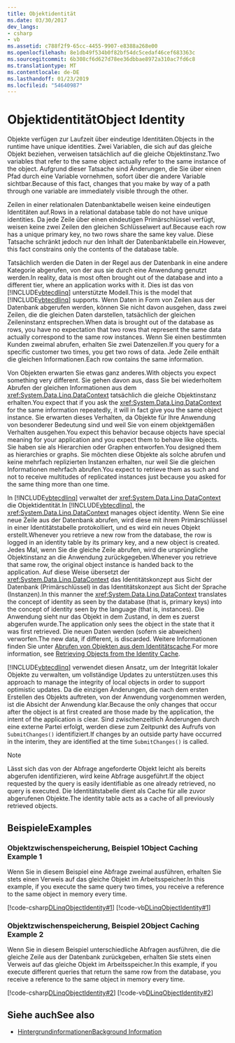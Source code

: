 ```yaml
---
title: Objektidentität
ms.date: 03/30/2017
dev_langs:
- csharp
- vb
ms.assetid: c788f2f9-65cc-4455-9907-e8388a268e00
ms.openlocfilehash: 8e1db49f534b0f82bf54dc5cedaf46cef683363c
ms.sourcegitcommit: 6b308cf6d627d78ee36dbbae8972a310ac7fd6c8
ms.translationtype: MT
ms.contentlocale: de-DE
ms.lasthandoff: 01/23/2019
ms.locfileid: "54640987"
---
```

# <a name="object-identity"></a><span data-ttu-id="12bfa-102">Objektidentität</span><span class="sxs-lookup"><span data-stu-id="12bfa-102">Object Identity</span></span>
<span data-ttu-id="12bfa-103">Objekte verfügen zur Laufzeit über eindeutige Identitäten.</span><span class="sxs-lookup"><span data-stu-id="12bfa-103">Objects in the runtime have unique identities.</span></span> <span data-ttu-id="12bfa-104">Zwei Variablen, die sich auf das gleiche Objekt beziehen, verweisen tatsächlich auf die gleiche Objektinstanz.</span><span class="sxs-lookup"><span data-stu-id="12bfa-104">Two variables that refer to the same object actually refer to the same instance of the object.</span></span> <span data-ttu-id="12bfa-105">Aufgrund dieser Tatsache sind Änderungen, die Sie über einen Pfad durch eine Variable vornehmen, sofort über die andere Variable sichtbar.</span><span class="sxs-lookup"><span data-stu-id="12bfa-105">Because of this fact, changes that you make by way of a path through one variable are immediately visible through the other.</span></span>  
  
 <span data-ttu-id="12bfa-106">Zeilen in einer relationalen Datenbanktabelle weisen keine eindeutigen Identitäten auf.</span><span class="sxs-lookup"><span data-stu-id="12bfa-106">Rows in a relational database table do not have unique identities.</span></span> <span data-ttu-id="12bfa-107">Da jede Zeile über einen eindeutigen Primärschlüssel verfügt, weisen keine zwei Zeilen den gleichen Schlüsselwert auf.</span><span class="sxs-lookup"><span data-stu-id="12bfa-107">Because each row has a unique primary key, no two rows share the same key value.</span></span> <span data-ttu-id="12bfa-108">Diese Tatsache schränkt jedoch nur den Inhalt der Datenbanktabelle ein.</span><span class="sxs-lookup"><span data-stu-id="12bfa-108">However, this fact constrains only the contents of the database table.</span></span>  
  
 <span data-ttu-id="12bfa-109">Tatsächlich werden die Daten in der Regel aus der Datenbank in eine andere Kategorie abgerufen, von der aus sie durch eine Anwendung genutzt werden.</span><span class="sxs-lookup"><span data-stu-id="12bfa-109">In reality, data is most often brought out of the database and into a different tier, where an application works with it.</span></span> <span data-ttu-id="12bfa-110">Dies ist das von [!INCLUDE[vbtecdlinq](../../../../../../includes/vbtecdlinq-md.md)] unterstützte Modell.</span><span class="sxs-lookup"><span data-stu-id="12bfa-110">This is the model that [!INCLUDE[vbtecdlinq](../../../../../../includes/vbtecdlinq-md.md)] supports.</span></span> <span data-ttu-id="12bfa-111">Wenn Daten in Form von Zeilen aus der Datenbank abgerufen werden, können Sie nicht davon ausgehen, dass zwei Zeilen, die die gleichen Daten darstellen, tatsächlich der gleichen Zeileninstanz entsprechen.</span><span class="sxs-lookup"><span data-stu-id="12bfa-111">When data is brought out of the database as rows, you have no expectation that two rows that represent the same data actually correspond to the same row instances.</span></span> <span data-ttu-id="12bfa-112">Wenn Sie einen bestimmten Kunden zweimal abrufen, erhalten Sie zwei Datenzeilen.</span><span class="sxs-lookup"><span data-stu-id="12bfa-112">If you query for a specific customer two times, you get two rows of data.</span></span> <span data-ttu-id="12bfa-113">Jede Zeile enthält die gleichen Informationen.</span><span class="sxs-lookup"><span data-stu-id="12bfa-113">Each row contains the same information.</span></span>  
  
 <span data-ttu-id="12bfa-114">Von Objekten erwarten Sie etwas ganz anderes.</span><span class="sxs-lookup"><span data-stu-id="12bfa-114">With objects you expect something very different.</span></span> <span data-ttu-id="12bfa-115">Sie gehen davon aus, dass Sie bei wiederholtem Abrufen der gleichen Informationen aus dem <xref:System.Data.Linq.DataContext> tatsächlich die gleiche Objektinstanz erhalten.</span><span class="sxs-lookup"><span data-stu-id="12bfa-115">You expect that if you ask the <xref:System.Data.Linq.DataContext> for the same information repeatedly, it will in fact give you the same object instance.</span></span> <span data-ttu-id="12bfa-116">Sie erwarten dieses Verhalten, da Objekte für Ihre Anwendung von besonderer Bedeutung sind und weil Sie von einem objektgemäßen Verhalten ausgehen.</span><span class="sxs-lookup"><span data-stu-id="12bfa-116">You expect this behavior because objects have special meaning for your application and you expect them to behave like objects.</span></span> <span data-ttu-id="12bfa-117">Sie haben sie als Hierarchien oder Graphen entworfen.</span><span class="sxs-lookup"><span data-stu-id="12bfa-117">You designed them as hierarchies or graphs.</span></span> <span data-ttu-id="12bfa-118">Sie möchten diese Objekte als solche abrufen und keine mehrfach replizierten Instanzen erhalten, nur weil Sie die gleichen Informationen mehrfach abrufen.</span><span class="sxs-lookup"><span data-stu-id="12bfa-118">You expect to retrieve them as such and not to receive multitudes of replicated instances just because you asked for the same thing more than one time.</span></span>  
  
 <span data-ttu-id="12bfa-119">In [!INCLUDE[vbtecdlinq](../../../../../../includes/vbtecdlinq-md.md)] verwaltet der <xref:System.Data.Linq.DataContext> die Objektidentität.</span><span class="sxs-lookup"><span data-stu-id="12bfa-119">In [!INCLUDE[vbtecdlinq](../../../../../../includes/vbtecdlinq-md.md)], the <xref:System.Data.Linq.DataContext> manages object identity.</span></span> <span data-ttu-id="12bfa-120">Wenn Sie eine neue Zeile aus der Datenbank abrufen, wird diese mit ihrem Primärschlüssel in einer Identitätstabelle protokolliert, und es wird ein neues Objekt erstellt.</span><span class="sxs-lookup"><span data-stu-id="12bfa-120">Whenever you retrieve a new row from the database, the row is logged in an identity table by its primary key, and a new object is created.</span></span> <span data-ttu-id="12bfa-121">Jedes Mal, wenn Sie die gleiche Zeile abrufen, wird die ursprüngliche Objektinstanz an die Anwendung zurückgegeben.</span><span class="sxs-lookup"><span data-stu-id="12bfa-121">Whenever you retrieve that same row, the original object instance is handed back to the application.</span></span> <span data-ttu-id="12bfa-122">Auf diese Weise übersetzt der <xref:System.Data.Linq.DataContext> das Identitätskonzept aus Sicht der Datenbank (Primärschlüssel) in das Identitätskonzept aus Sicht der Sprache (Instanzen).</span><span class="sxs-lookup"><span data-stu-id="12bfa-122">In this manner the <xref:System.Data.Linq.DataContext> translates the concept of identity as seen by the database (that is, primary keys) into the concept of identity seen by the language (that is, instances).</span></span> <span data-ttu-id="12bfa-123">Die Anwendung sieht nur das Objekt in dem Zustand, in dem es zuerst abgerufen wurde.</span><span class="sxs-lookup"><span data-stu-id="12bfa-123">The application only sees the object in the state that it was first retrieved.</span></span> <span data-ttu-id="12bfa-124">Die neuen Daten werden (sofern sie abweichen) verworfen.</span><span class="sxs-lookup"><span data-stu-id="12bfa-124">The new data, if different, is discarded.</span></span> <span data-ttu-id="12bfa-125">Weitere Informationen finden Sie unter [Abrufen von Objekten aus dem Identitätscache](../../../../../../docs/framework/data/adonet/sql/linq/retrieving-objects-from-the-identity-cache.md).</span><span class="sxs-lookup"><span data-stu-id="12bfa-125">For more information, see [Retrieving Objects from the Identity Cache](../../../../../../docs/framework/data/adonet/sql/linq/retrieving-objects-from-the-identity-cache.md).</span></span>  
  
 [!INCLUDE[vbtecdlinq](../../../../../../includes/vbtecdlinq-md.md)] <span data-ttu-id="12bfa-126">verwendet diesen Ansatz, um der Integrität lokaler Objekte zu verwalten, um vollständige Updates zu unterstützen.</span><span class="sxs-lookup"><span data-stu-id="12bfa-126">uses this approach to manage the integrity of local objects in order to support optimistic updates.</span></span> <span data-ttu-id="12bfa-127">Da die einzigen Änderungen, die nach dem ersten Erstellen des Objekts auftreten, von der Anwendung vorgenommen werden, ist die Absicht der Anwendung klar.</span><span class="sxs-lookup"><span data-stu-id="12bfa-127">Because the only changes that occur after the object is at first created are those made by the application, the intent of the application is clear.</span></span> <span data-ttu-id="12bfa-128">Sind zwischenzeitlich Änderungen durch eine externe Partei erfolgt, werden diese zum Zeitpunkt des Aufrufs von `SubmitChanges()` identifiziert.</span><span class="sxs-lookup"><span data-stu-id="12bfa-128">If changes by an outside party have occurred in the interim, they are identified at the time `SubmitChanges()` is called.</span></span>  
  
> [!NOTE]
>  <span data-ttu-id="12bfa-129">Lässt sich das von der Abfrage angeforderte Objekt leicht als bereits abgerufen identifizieren, wird keine Abfrage ausgeführt.</span><span class="sxs-lookup"><span data-stu-id="12bfa-129">If the object requested by the query is easily identifiable as one already retrieved, no query is executed.</span></span> <span data-ttu-id="12bfa-130">Die Identitätstabelle dient als Cache für alle zuvor abgerufenen Objekte.</span><span class="sxs-lookup"><span data-stu-id="12bfa-130">The identity table acts as a cache of all previously retrieved objects.</span></span>  
  
## <a name="examples"></a><span data-ttu-id="12bfa-131">Beispiele</span><span class="sxs-lookup"><span data-stu-id="12bfa-131">Examples</span></span>  
  
### <a name="object-caching-example-1"></a><span data-ttu-id="12bfa-132">Objektzwischenspeicherung, Beispiel 1</span><span class="sxs-lookup"><span data-stu-id="12bfa-132">Object Caching Example 1</span></span>  
 <span data-ttu-id="12bfa-133">Wenn Sie in diesem Beispiel eine Abfrage zweimal ausführen, erhalten Sie stets einen Verweis auf das gleiche Objekt im Arbeitsspeicher.</span><span class="sxs-lookup"><span data-stu-id="12bfa-133">In this example, if you execute the same query two times, you receive a reference to the same object in memory every time.</span></span>  
  
 [!code-csharp[DLinqObjectIdentity#1](../../../../../../samples/snippets/csharp/VS_Snippets_Data/DLinqObjectIdentity/cs/Program.cs#1)]
 [!code-vb[DLinqObjectIdentity#1](../../../../../../samples/snippets/visualbasic/VS_Snippets_Data/DLinqObjectIdentity/vb/Module1.vb#1)]  
  
### <a name="object-caching-example-2"></a><span data-ttu-id="12bfa-134">Objektzwischenspeicherung, Beispiel 2</span><span class="sxs-lookup"><span data-stu-id="12bfa-134">Object Caching Example 2</span></span>  
 <span data-ttu-id="12bfa-135">Wenn Sie in diesem Beispiel unterschiedliche Abfragen ausführen, die die gleiche Zeile aus der Datenbank zurückgeben, erhalten Sie stets einen Verweis auf das gleiche Objekt im Arbeitsspeicher.</span><span class="sxs-lookup"><span data-stu-id="12bfa-135">In this example, if you execute different queries that return the same row from the database, you receive a reference to the same object in memory every time.</span></span>  
  
 [!code-csharp[DLinqObjectIdentity#2](../../../../../../samples/snippets/csharp/VS_Snippets_Data/DLinqObjectIdentity/cs/Program.cs#2)]
 [!code-vb[DLinqObjectIdentity#2](../../../../../../samples/snippets/visualbasic/VS_Snippets_Data/DLinqObjectIdentity/vb/Module1.vb#2)]  
  
## <a name="see-also"></a><span data-ttu-id="12bfa-136">Siehe auch</span><span class="sxs-lookup"><span data-stu-id="12bfa-136">See also</span></span>
- [<span data-ttu-id="12bfa-137">Hintergrundinformationen</span><span class="sxs-lookup"><span data-stu-id="12bfa-137">Background Information</span></span>](../../../../../../docs/framework/data/adonet/sql/linq/background-information.md)
